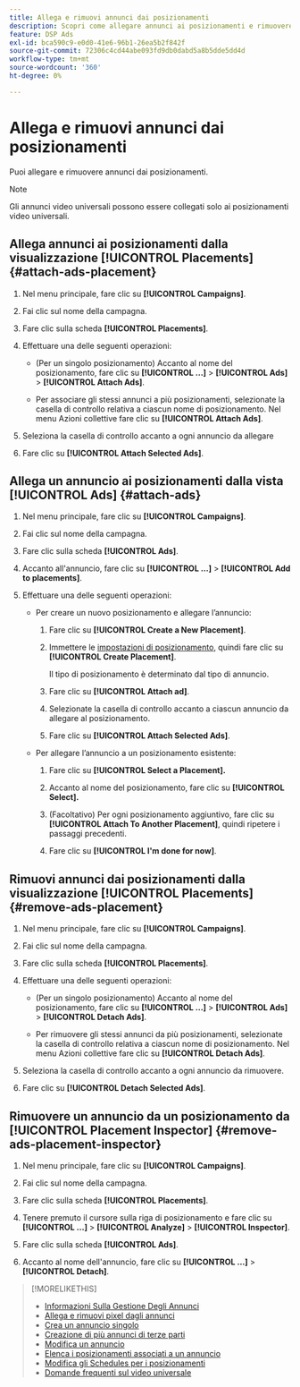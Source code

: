 ```yaml
---
title: Allega e rimuovi annunci dai posizionamenti
description: Scopri come allegare annunci ai posizionamenti e rimuovere annunci dai posizionamenti.
feature: DSP Ads
exl-id: bca590c9-e0d0-41e6-96b1-26ea5b2f842f
source-git-commit: 72306c4cd44abe093fd9db0dabd5a8b5dde5dd4d
workflow-type: tm+mt
source-wordcount: '360'
ht-degree: 0%

---
```


# Allega e rimuovi annunci dai posizionamenti

Puoi allegare e rimuovere annunci dai posizionamenti.

>[!NOTE]
>
>Gli annunci video universali possono essere collegati solo ai posizionamenti video universali.

## Allega annunci ai posizionamenti dalla visualizzazione [!UICONTROL Placements] {#attach-ads-placement}

1. Nel menu principale, fare clic su **[!UICONTROL Campaigns]**.

1. Fai clic sul nome della campagna.

1. Fare clic sulla scheda **[!UICONTROL Placements]**.

1. Effettuare una delle seguenti operazioni:

   * (Per un singolo posizionamento) Accanto al nome del posizionamento, fare clic su **[!UICONTROL ...]** > **[!UICONTROL Ads]** > **[!UICONTROL Attach Ads]**.

   * Per associare gli stessi annunci a più posizionamenti, selezionate la casella di controllo relativa a ciascun nome di posizionamento. Nel menu Azioni collettive fare clic su **[!UICONTROL Attach Ads]**.

1. Seleziona la casella di controllo accanto a ogni annuncio da allegare

1. Fare clic su **[!UICONTROL Attach Selected Ads]**.

## Allega un annuncio ai posizionamenti dalla vista [!UICONTROL Ads] {#attach-ads}

1. Nel menu principale, fare clic su **[!UICONTROL Campaigns]**.

1. Fai clic sul nome della campagna.

1. Fare clic sulla scheda **[!UICONTROL Ads]**.

1. Accanto all&#39;annuncio, fare clic su **[!UICONTROL ...]** > **[!UICONTROL Add to placements]**.

1. Effettuare una delle seguenti operazioni:

   * Per creare un nuovo posizionamento e allegare l’annuncio:

      1. Fare clic su **[!UICONTROL Create a New Placement]**.

      1. Immettere le [impostazioni di posizionamento](/help/dsp/campaign-management/placements/placement-settings.md), quindi fare clic su **[!UICONTROL Create Placement]**.

         Il tipo di posizionamento è determinato dal tipo di annuncio.

      1. Fare clic su **[!UICONTROL Attach ad]**.

      1. Selezionate la casella di controllo accanto a ciascun annuncio da allegare al posizionamento.

      1. Fare clic su **[!UICONTROL Attach Selected Ads]**.

   * Per allegare l’annuncio a un posizionamento esistente:

      1. Fare clic su **[!UICONTROL Select a Placement].**

      1. Accanto al nome del posizionamento, fare clic su **[!UICONTROL Select].**

      1. (Facoltativo) Per ogni posizionamento aggiuntivo, fare clic su **[!UICONTROL Attach To Another Placement]**, quindi ripetere i passaggi precedenti.

      1. Fare clic su **[!UICONTROL I'm done for now]**.

## Rimuovi annunci dai posizionamenti dalla visualizzazione [!UICONTROL Placements] {#remove-ads-placement}

1. Nel menu principale, fare clic su **[!UICONTROL Campaigns]**.

1. Fai clic sul nome della campagna.

1. Fare clic sulla scheda **[!UICONTROL Placements]**.

1. Effettuare una delle seguenti operazioni:

   * (Per un singolo posizionamento) Accanto al nome del posizionamento, fare clic su **[!UICONTROL ...]** > **[!UICONTROL Ads]** > **[!UICONTROL Detach Ads]**.

   * Per rimuovere gli stessi annunci da più posizionamenti, selezionate la casella di controllo relativa a ciascun nome di posizionamento. Nel menu Azioni collettive fare clic su **[!UICONTROL Detach Ads]**.

1. Seleziona la casella di controllo accanto a ogni annuncio da rimuovere.

1. Fare clic su **[!UICONTROL Detach Selected Ads]**.

## Rimuovere un annuncio da un posizionamento da [!UICONTROL Placement Inspector] {#remove-ads-placement-inspector}

1. Nel menu principale, fare clic su **[!UICONTROL Campaigns]**.

1. Fai clic sul nome della campagna.

1. Fare clic sulla scheda **[!UICONTROL Placements]**.

1. Tenere premuto il cursore sulla riga di posizionamento e fare clic su **[!UICONTROL ...]** > **[!UICONTROL Analyze]** > **[!UICONTROL Inspector]**.

1. Fare clic sulla scheda **[!UICONTROL Ads]**.

1. Accanto al nome dell&#39;annuncio, fare clic su **[!UICONTROL ...]** > **[!UICONTROL Detach]**.

>[!MORELIKETHIS]
>
>* [Informazioni Sulla Gestione Degli Annunci](ad-about.md)
>* [Allega e rimuovi pixel dagli annunci](ad-pixel-attach-detach.md)
>* [Crea un annuncio singolo](ad-create.md)
>* [Creazione di più annunci di terze parti](ad-create-multiple.md)
>* [Modifica un annuncio](ad-edit.md)
>* [Elenca i posizionamenti associati a un annuncio](ad-list-placements.md)
>* [Modifica gli Schedules per i posizionamenti](/help/dsp/campaign-management/placements/placement-edit-ad-schedule.md)
>* [Domande frequenti sul video universale](/help/dsp/campaign-management/faq-universal-video.md)
